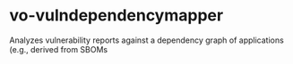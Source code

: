 # vo-vulndependencymapper
Analyzes vulnerability reports against a dependency graph of applications (e.g., derived from SBOMs 
